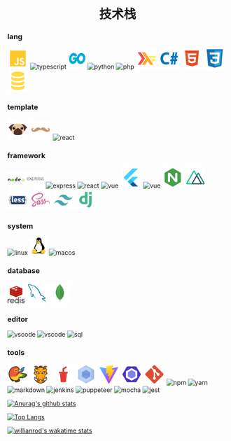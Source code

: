 <h1 align = "center">技术栈</h1>

### lang
<p>     
   <img src="https://github.com/PKief/vscode-material-icon-theme/blob/main/icons/javascript.svg" alt="typescript" width="48" height="48"/>
   <img src="https://github.com/material-theme/vsc-material-theme-icons/blob/master/src/icons/svgs/typescript.svg" alt="typescript" width="48" height="48"/>
     <img src="https://github.com/vscode-icons/vscode-icons/blob/master/icons/file_type_go.svg" alt="go" width="40" height="48"/>
     <img src="https://github.com/material-theme/vsc-material-theme-icons/blob/master/src/icons/svgs/python.svg" alt="python" width="48" height="48"/>
     <img src="https://github.com/material-theme/vsc-material-theme-icons/blob/master/src/icons/svgs/php.svg" alt="php" width="48" height="48"/>
      <img src="https://github.com/PKief/vscode-material-icon-theme/blob/main/icons/haskell.svg" alt="haskell" width="48" height="48"/>
      <img src="https://github.com/PKief/vscode-material-icon-theme/blob/main/icons/csharp.svg" alt="csharp" width="48" height="48"/>
      <img src="https://github.com/PKief/vscode-material-icon-theme/blob/main/icons/html.svg" alt="html" width="48" height="48"/>
      <img src="https://github.com/vscode-icons/vscode-icons/blob/master/icons/file_type_css.svg" alt="html" width="48" height="48"/>
      <img src="https://github.com/vscode-icons/vscode-icons/blob/master/icons/file_type_sql.svg" alt="mongo" width="48" height="48"/>
</p>
     
### template
     
  <p>
  <img src="https://github.com/vscode-icons/vscode-icons/blob/master/icons/file_type_pug.svg" alt="react" width="48" height="48"/>
  <img src="https://github.com/vscode-icons/vscode-icons/blob/master/icons/file_type_handlebars.svg" alt="react" width="48" height="48"/>
   <img src="https://github.com/jamesmaguire/vscode-easy-icons/blob/master/icons/jade.svg" alt="react" width="48" height="48"/>
  </p>
     
### framework
<p>
      <img src="https://raw.githubusercontent.com/devicons/devicon/master/icons/nodejs/nodejs-original-wordmark.svg" alt="nodejs" width="40" height="40"/> 
   <img src="https://raw.githubusercontent.com/devicons/devicon/master/icons/express/express-original-wordmark.svg" alt="express" width="40" height="40"/>
    <img src="https://koa.bootcss.com/public/images/koa-logo.png" alt="express" width="50" height="50"/>
   
<img src="https://github.com/material-theme/vsc-material-theme-icons/blob/master/src/icons/svgs/react.svg" alt="react" width="48" height="48"/>
<img src="https://github.com/material-theme/vsc-material-theme-icons/blob/master/src/icons/svgs/vue.svg" alt="vue" width="48" height="48"/>
   <img src="https://github.com/vscode-icons/vscode-icons/blob/master/icons/file_type_flutter.svg" alt="vue" width="48" height="48"/>
   <img src="https://github.com/jamesmaguire/vscode-easy-icons/blob/master/icons/docker.svg" alt="vue" width="48" height="48"/>
   <img src="https://github.com/PKief/vscode-material-icon-theme/blob/main/icons/nginx.svg" alt="vue" width="48" height="48"/>
   <img src="https://github.com/vscode-icons/vscode-icons/blob/master/icons/file_type_nuxt.svg" alt="nuxt" width="48" height="48"/>
   <img src="https://github.com/vscode-icons/vscode-icons/blob/master/icons/file_type_less.svg" alt="less" width="48" height="48"/>
    <img src="https://github.com/vscode-icons/vscode-icons/blob/master/icons/file_type_sass.svg" alt="sass" width="48" height="48"/>
   <img src="https://github.com/vscode-icons/vscode-icons/blob/master/icons/file_type_tailwind.svg" alt="linux" width="48" height="48"/>
    <img src="https://github.com/vscode-icons/vscode-icons/blob/master/icons/file_type_django.svg" alt="linux" width="48" height="48"/>
   
</p>

### system

<p>
   
   <img src="https://code.visualstudio.com/assets/images/windows-logo.png" alt="linux" width="40" height="40"/> 
      <img src="https://raw.githubusercontent.com/devicons/devicon/master/icons/linux/linux-original.svg" alt="linux" width="40" height="40"/> 
   <img src="https://code.visualstudio.com/assets/images/apple-logo.svg" alt="macos" width="48" height="48"/>
   
</p>

### database

   <p>
   <img src="https://raw.githubusercontent.com/devicons/devicon/master/icons/redis/redis-original-wordmark.svg" alt="redis" width="40" height="40"/>
        <img src="https://github.com/vscode-icons/vscode-icons/blob/master/icons/file_type_mysql.svg" alt="sql" width="48" height="48"/>
         <img src="https://github.com/vscode-icons/vscode-icons/blob/master/icons/file_type_mongo.svg" alt="mongo" width="48" height="48"/>
</p>

### editor

<p>
   
   <img src="https://github.com/BB-Code/images/blob/master/sublime.png" alt="vscode" width="40" height="40"/>
    <img src="https://github.com/BB-Code/images/blob/master/vscode.png" alt="vscode" width="40" height="40"/>
   <img src="https://github.com/material-theme/vsc-material-theme-icons/blob/master/src/icons/svgs/jupyter.svg" alt="sql" width="50" height="50"/>
</p>

### tools

<p>
   
   <img src="https://github.com/vscode-icons/vscode-icons/blob/master/icons/file_type_bower.svg" width="48" height="48"/>
   <img src="https://github.com/vscode-icons/vscode-icons/blob/master/icons/file_type_grunt.svg" width="48" height="48"/>
   <img src="https://github.com/PKief/vscode-material-icon-theme/blob/main/icons/gulp.svg" width="48" height="48"/>
   <img src="https://github.com/vscode-icons/vscode-icons/blob/master/icons/file_type_webpack.svg" width="48" height="48"/>
   <img src="https://github.com/vscode-icons/vscode-icons/blob/master/icons/file_type_vite.svg" width="48" height="48"/>
   <img src="https://github.com/vscode-icons/vscode-icons/blob/master/icons/file_type_eslint.svg" width="48" height="48"/>
   <img src="https://github.com/vscode-icons/vscode-icons/blob/master/icons/file_type_git.svg" width="48" height="48"/>
   <img src="https://github.com/material-theme/vsc-material-theme-icons/blob/master/src/icons/svgs/npm.svg" alt="npm" width="48" height="48"/>
   <img src="https://github.com/material-theme/vsc-material-theme-icons/blob/master/src/icons/svgs/yarn.svg" alt="yarn" width="48" height="48"/>
   <img src="https://github.com/material-theme/vsc-material-theme-icons/blob/master/src/icons/svgs/markdown.svg" alt="markdown" width="48" height="48"/>
   <img src="https://github.com/material-theme/vsc-material-theme-icons/blob/master/src/icons/svgs/jenkins.svg" alt="jenkins" width="48" height="48"/>
  <img src="https://www.vectorlogo.zone/logos/pptrdev/pptrdev-official.svg" alt="puppeteer" width="40" height="40"/>
   <img src="https://www.vectorlogo.zone/logos/mochajs/mochajs-icon.svg" alt="mocha" width="40" height="40"/>
   <img src="https://www.vectorlogo.zone/logos/jestjsio/jestjsio-icon.svg" alt="jest" width="40" height="40"/>
</p>
     
     
     
     
[![Anurag's github stats](https://github-readme-stats.vercel.app/api?username=BB-Code&count_private=true&show_icons=true)](https://github.com/BB-Code/github-readme-stats)

[![Top Langs](https://github-readme-stats.vercel.app/api/top-langs/?username=BB-Code&layout=compact)](https://github.com/BB-Code/github-readme-stats)

[![willianrod's wakatime stats](https://github-readme-stats.vercel.app/api/wakatime?username=bobocode&layout=compact)](https://github.com/BB-Code/github-readme-stats)

<!--
**BB-Code/BB-Code** is a ✨ _special_ ✨ repository because its `README.md` (this file) appears on your GitHub profile.

Here are some ideas to get you started:

- 🔭 I’m currently working on ...
- 🌱 I’m currently learning ...
- 👯 I’m looking to collaborate on ...
- 🤔 I’m looking for help with ...
- 💬 Ask me about ...
- 📫 How to reach me: ...
- 😄 Pronouns: ...
- ⚡ Fun fact: ...
-->

